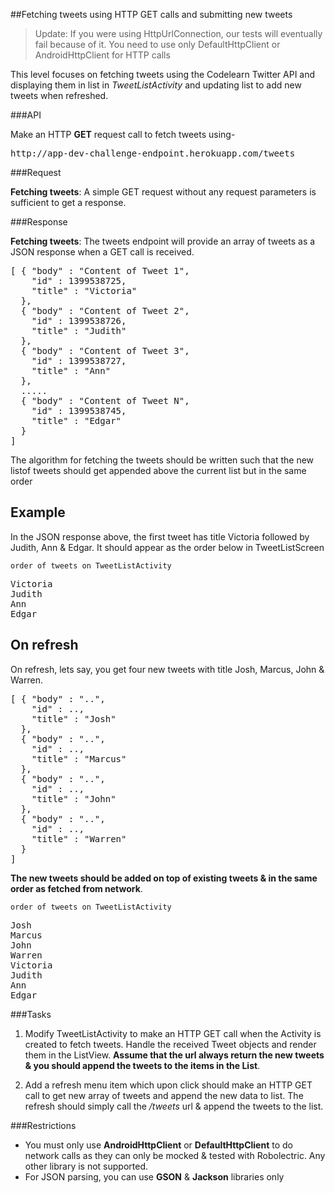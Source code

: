 ##Fetching tweets using HTTP GET calls and submitting new tweets

> Update: If you were using HttpUrlConnection, our tests will eventually fail because of it. You need to use only DefaultHttpClient or AndroidHttpClient for HTTP calls

This level focuses on fetching tweets using the Codelearn Twitter API and displaying them in list in *TweetListActivity* and updating list to add new tweets when refreshed.

###API

Make an HTTP **GET** request call to fetch tweets using-
<pre>
http://app-dev-challenge-endpoint.herokuapp.com/tweets
</pre>

###Request

**Fetching tweets**: A simple GET request without any request parameters is sufficient to get a response.

###Response

**Fetching tweets**: The tweets endpoint will provide an array of tweets as a JSON response when a GET call is received.

<pre>
[ { "body" : "Content of Tweet 1",
    "id" : 1399538725,
    "title" : "Victoria"
  },
  { "body" : "Content of Tweet 2",
    "id" : 1399538726,
    "title" : "Judith"
  },
  { "body" : "Content of Tweet 3",
    "id" : 1399538727,
    "title" : "Ann"
  },
  .....
  { "body" : "Content of Tweet N",
    "id" : 1399538745,
    "title" : "Edgar"
  }
]
</pre>


The algorithm for fetching the tweets should be written such that the new listof tweets should get appended above the current list but in the same order 

## Example

In the JSON response above, the first tweet has title Victoria followed by Judith, Ann & Edgar. It should appear as the order below in TweetListScreen 

`order of tweets on TweetListActivity`
<pre>
Victoria
Judith
Ann
Edgar
</pre>

## On refresh

On refresh, lets say, you get four new tweets with title Josh, Marcus, John & Warren.

<pre>
[ { "body" : "..",
    "id" : ..,
    "title" : "Josh"
  },
  { "body" : "..",
    "id" : ..,
    "title" : "Marcus"
  },
  { "body" : "..",
    "id" : ..,
    "title" : "John"
  },
  { "body" : "..",
    "id" : ..,
    "title" : "Warren"
  }  
]
</pre>

 **The new tweets should be added on top of existing tweets & in the same order as fetched from network**.

`order of tweets on TweetListActivity`
<pre>
<span class="highlight">Josh
Marcus
John
Warren</span>
Victoria
Judith
Ann
Edgar
</pre>


###Tasks

1. Modify TweetListActivity to make an HTTP GET call when the Activity is created to fetch tweets. Handle the received Tweet objects and render them in the ListView. **Assume that the url always return the new tweets & you should append the tweets to the items in the List**.

2. Add a refresh menu item which upon click should make an HTTP GET call to get new array of tweets and append the new data to list. The refresh should simply call the */tweets* url & append the tweets to the list.

###Restrictions
* You must only use **AndroidHttpClient** or **DefaultHttpClient** to do network calls as they can only be mocked & tested with Robolectric. Any other library is not supported.
* For JSON parsing, you can use **GSON** & **Jackson** libraries only
